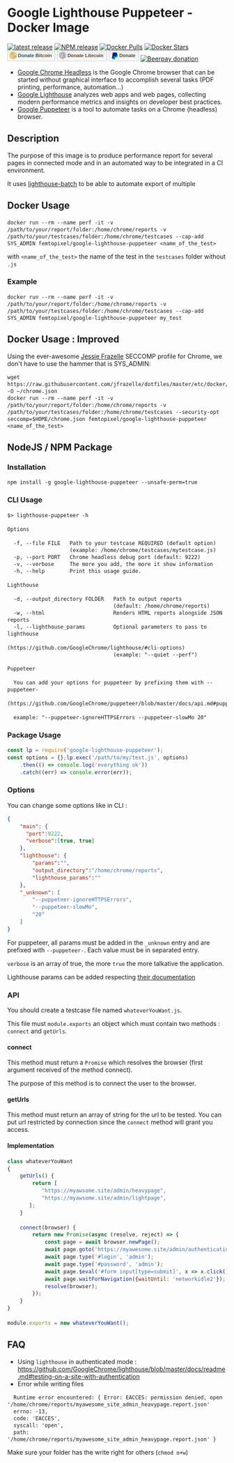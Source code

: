 Google Lighthouse Puppeteer - Docker Image
==========================================

[![latest release](https://img.shields.io/github/release/femtopixel/docker-google-lighthouse-puppeteer.svg "latest release")](http://github.com/femtopixel/docker-google-lighthouse-puppeteer/releases)
[![NPM release](https://img.shields.io/npm/v/google-lighthouse-puppeteer.svg "NPM release")](https://www.npmjs.com/package/google-lighthouse-puppeteer)
[![Docker Pulls](https://img.shields.io/docker/pulls/femtopixel/google-lighthouse-puppeteer.svg)](https://hub.docker.com/r/femtopixel/google-lighthouse-puppeteer/)
[![Docker Stars](https://img.shields.io/docker/stars/femtopixel/google-lighthouse-puppeteer.svg)](https://hub.docker.com/r/femtopixel/google-lighthouse-puppeteer/)
[![Bitcoin donation](https://github.com/jaymoulin/jaymoulin.github.io/raw/master/btc.png "Bitcoin donation")](https://m.freewallet.org/id/374ad82e/btc)
[![Litecoin donation](https://github.com/jaymoulin/jaymoulin.github.io/raw/master/ltc.png "Litecoin donation")](https://m.freewallet.org/id/374ad82e/ltc)
[![PayPal donation](https://github.com/jaymoulin/jaymoulin.github.io/raw/master/ppl.png "PayPal donation")](https://www.paypal.me/jaymoulin)
[![Beerpay donation](https://beerpay.io/femtopixel/docker-google-lighthouse-puppeteer/badge.svg "Beerpay donation")](https://beerpay.io/femtopixel/docker-google-lighthouse-puppeteer)

* [Google Chrome Headless](https://developers.google.com/web/updates/2017/04/headless-chrome) is the Google Chrome browser that can be started without graphical interface to accomplish several tasks (PDF printing, performance, automation...)
* [Google Lighthouse](https://developers.google.com/web/tools/lighthouse/) analyzes web apps and web pages, collecting modern performance metrics and insights on developer best practices.
* [Google Puppeteer](https://github.com/GoogleChrome/puppeteer) is a tool to automate tasks on a Chrome (headless) browser.

Description
-----------

The purpose of this image is to produce performance report for several pages in connected mode and in an automated way to be integrated in a CI environment.

It uses [lighthouse-batch](https://github.com/mikestead/lighthouse-batch) to be able to automate export of multiple  

Docker Usage
------------

```
docker run --rm --name perf -it -v /path/to/your/report/folder:/home/chrome/reports -v /path/to/your/testcases/folder:/home/chrome/testcases --cap-add SYS_ADMIN femtopixel/google-lighthouse-puppeteer <name_of_the_test>  
```

with `<name_of_the_test>` the name of the test in the `testcases` folder without `.js`

### Example

```
docker run --rm --name perf -it -v /path/to/your/report/folder:/home/chrome/reports -v /path/to/your/testcases/folder:/home/chrome/testcases --cap-add SYS_ADMIN femtopixel/google-lighthouse-puppeteer my_test  
```


Docker Usage : Improved
----------------

Using the ever-awesome [Jessie Frazelle](https://twitter.com/jessfraz) SECCOMP profile for Chrome, we don't have to use the hammer that is SYS_ADMIN:

```
wget https://raw.githubusercontent.com/jfrazelle/dotfiles/master/etc/docker/seccomp/chrome.json -O ~/chrome.json
docker run --rm --name perf -it -v /path/to/your/report/folder:/home/chrome/reports -v /path/to/your/testcases/folder:/home/chrome/testcases --security-opt seccomp=$HOME/chrome.json femtopixel/google-lighthouse-puppeteer <name_of_the_test> 
```

NodeJS / NPM Package
--------------------
### Installation

```
npm install -g google-lighthouse-puppeteer --unsafe-perm=true
```

### CLI Usage

```
$> lighthouse-puppeteer -h

Options

  -f, --file FILE   Path to your testcase REQUIRED (default option)
                    (example: /home/chrome/testcases/mytestcase.js)
  -p, --port PORT   Chrome headless debug port (default: 9222)
  -v, --verbose     The more you add, the more it show information
  -h, --help        Print this usage guide.

Lighthouse

  -d, --output_directory FOLDER   Path to output reports
                                  (default: /home/chrome/reports)
  -w, --html                      Renders HTML reports alongside JSON reports
  -l, --lighthouse_params         Optional parameters to pass to lighthouse
                                  (https://github.com/GoogleChrome/lighthouse/#cli-options)
                                  (example: "--quiet --perf")

Puppeteer

  You can add your options for puppeteer by prefixing them with --puppeteer-
  (https://github.com/GoogleChrome/puppeteer/blob/master/docs/api.md#puppeteerlaunchoptions)

  example: "--puppeteer-ignoreHTTPSErrors --puppeteer-slowMo 20"
```

### Package Usage

```javascript
const lp = require('google-lighthouse-puppeteer');
const options = {};lp.exec('/path/to/my/test.js', options)
    .then(() => console.log('everything ok'))
    .catch((err) => console.error(err));
```
### Options

You can change some options like in CLI :

```json
{
    "main": {
      "port":9222,
      "verbose":[true, true]
    },
    "lighthouse": {
        "params":"",
        "output_directory":"/home/chrome/reports",
        "lighthouse_params":""
    },
    "_unknown": [
        "--puppeteer-ignoreHTTPSErrors",
        "--puppeteer-slowMo",
        "20"
    ]
}
```

For puppeteer, all params must be added in the `_unknown` entry and are prefixed with `--puppeteer-`. Each value must be in separated entry.

`verbose` is an array of true, the more `true` the more talkative the application.

Lighthouse params can be added respecting [their documentation](https://github.com/GoogleChrome/lighthouse/#cli-options)

### API

You should create a testcase file named `whateverYouWant.js`.

This file must `module.exports` an object which must contain two methods : `connect` and `getUrls`.

#### connect

This method must return a `Promise` which resolves the browser (first argument received of the method connect).

The purpose of this method is to connect the user to the browser.

#### getUrls

This method must return an array of string for the url to be tested. You can put url restricted by connection since the `connect` method will grant you access.

#### Implementation

```js
class whateverYouWant
{
    getUrls() {
        return [
           "https://myawsome.site/admin/heavypage",
           "https://myawsome.site/admin/lightpage",
       ];
    }

    connect(browser) {
        return new Promise(async (resolve, reject) => {
            const page = await browser.newPage();
            await page.goto('https://myawesome.site/admin/authentication', {waitUntil: 'load'});
            await page.type('#login', 'admin');
            await page.type('#password', 'admin');
            await page.$eval('#form input[type=submit]', x => x.click());
            await page.waitForNavigation({waitUntil: 'networkidle2'});
            resolve(browser);
        });
    }
}

module.exports = new whateverYouWant();
``` 



FAQ
---

* Using `lighthouse` in authenticated mode : https://github.com/GoogleChrome/lighthouse/blob/master/docs/readme.md#testing-on-a-site-with-authentication
* Error while writing files
```
  Runtime error encountered: { Error: EACCES: permission denied, open '/home/chrome/reports/myawesome_site_admin_heavypage.report.json'
  errno: -13,
  code: 'EACCES',
  syscall: 'open',
  path: '/home/chrome/reports/myawesome_site_admin_heavypage.report.json' }
```
Make sure your folder has the write right for others (`chmod o+w`)
